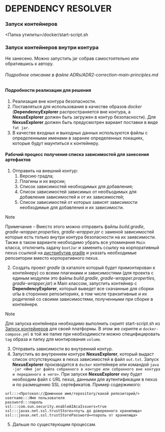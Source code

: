 # DEPENDENCY RESOLVER

### Запуск контейнеров
<Папка утилиты>/docker/start-script.sh

### Запуск контейнеров внутри контура
Не занесено. Можно запустить jar собрав самостоятельно или обратившись к автору.

###### Подробное описание в файле ADRs/ADR2-correction-main-principles.md

#### Подробности реализации для решения
1. Реализация вне контура безопасности.
2. Поставляться для использования в качестве образов _docker_ (**DependencyExplorer**
   распространяется вне контура, а **NexusExplorer** должен быть загружен в контур безопасности). Для
   **NexusExplorer** должен быть предусмотрен вариант поставки в виде `fat jar`.
3. В качестве входных и выходных данных используются файлы с определенными именами в заранее
   определенных локациях, которые будут маунтиться к контейнеру.

#### Рабочий процесс получения списка зависимостей для занесения артефактов
1. Отправить на внешний контур:
    1. Версию градла;
    2. Плагины и их версии;
    3. Список зависимостей необходимых для добавления;
    4. Список зависимостей зависимых от необъодимых для добавления зависимостей и от их зависимостей;
    5. Список зависимостей от которых зависят зависимости необходимые для добавления и их зависимости.

> [!NOTE]
>  Примечание – Вместо этого можно отправить файлы _build.gradle_, _gradle-wrapper.properties_, _gradle-wrapper.jar_ c заменой зависимостей которые есть только внутри контура безопасности на их заивсимости. Также в таком варианте необходимо убрать все упоминания `Main` класса, отключить задачу `bootJar` и заменить ссылку на корпоративный nexus ссылкой на [дистрибутив gradle](https://services.gradle.org/distributions/) и указать необходимые репозитории вместо корпоративного nexus.

2. Создать проект _gradle_ (в каталоге который будет примонтирован к контейнеру) со всеми плагинами и зависимостями 
(для проекта с единым модулем это файлы _build.gradle_, _gradle-wrapper.properties_, _gradle-wrapper.jar_) и Main 
классом, запустить контейнер с **DependencyExplorer**, который выведет все скачанные для сборки urlы в сторонних 
репозиториях, в том числе транзитивные и их родителей со своими зависимостями, полученными при сборке в контейнере.

> [!NOTE]
>  Для запуска контейнера необходимо выполнить скрипт start-script.sh из [Запуск контейнеров](https://github.com/whoisacat/DependencyResolver/blob/main/README.MD#%D0%B7%D0%B0%D0%BF%D1%83%D1%81%D0%BA-%D0%BA%D0%BE%D0%BD%D1%82%D0%B5%D0%B9%D0%BD%D0%B5%D1%80%D0%BE%D0%B2) для своей платформы. В этом же скрипте и `docker-compose.yml` в той же папке при необходимости можно специфицировать `tag` образа и папку для монтирования `volume`.

3. Отправить зависимости во внутренний контур.
4. Запустить во внутреннем контуре **NexusExplorer**, который выдаст список отсутствующих в nexus
   зависимостей в файл `out.txt`. Запуск **NexusExplorer** производится в `docker` контейнере или командой 
`java -jar <Имя jar файла собранного в контуре или собранного вне контура и переданного в него>`. При запуске 
**NexusExplorer** ему будет необходим файл с URL nexus, данными для аутентификации в nexus и по размещению SSL 
сертефикатов. Пример содержимого:

`url:::<Протокол://Доменное имя/repository/какой репозиторий/>`  
`username:::Имя пользователя`  
`password:::пароль`  
`ssl:::com.sun.security.enableAIAcaIssuers=true`  
`ssl:::javax.net.ssl.trustStore=<путь до доверенного хранилища>`  
`ssl:::javax.net.ssl.trustStorePassword=<пароль от хранилища>`  

5. Дальше по существующим процессам.
